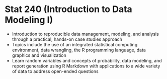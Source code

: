 # Stat 240 (Introduction to Data Modeling I)

- Introduction to reproducible data management, modeling, and analysis through a practical, hands-on case studies approach
- Topics include the use of an integrated statistical computing environment, data wrangling, the R programming language, data graphics and visualization
- Learn random variables and concepts of probability, data modeling, and report generation using R Markdown with applications to a wide variety of data to address open-ended questions
